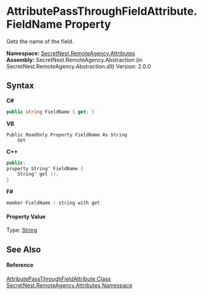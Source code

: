 # AttributePassThroughFieldAttribute.FieldName Property 
 

Gets the name of the field.

**Namespace:**&nbsp;<a href="N_SecretNest_RemoteAgency_Attributes">SecretNest.RemoteAgency.Attributes</a><br />**Assembly:**&nbsp;SecretNest.RemoteAgency.Abstraction (in SecretNest.RemoteAgency.Abstraction.dll) Version: 2.0.0

## Syntax

**C#**<br />
``` C#
public string FieldName { get; }
```

**VB**<br />
``` VB
Public ReadOnly Property FieldName As String
	Get
```

**C++**<br />
``` C++
public:
property String^ FieldName {
	String^ get ();
}
```

**F#**<br />
``` F#
member FieldName : string with get

```


#### Property Value
Type: <a href="https://docs.microsoft.com/dotnet/api/system.string" target="_blank">String</a>

## See Also


#### Reference
<a href="T_SecretNest_RemoteAgency_Attributes_AttributePassThroughFieldAttribute">AttributePassThroughFieldAttribute Class</a><br /><a href="N_SecretNest_RemoteAgency_Attributes">SecretNest.RemoteAgency.Attributes Namespace</a><br />